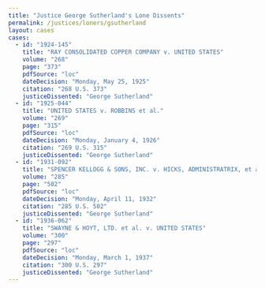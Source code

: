 ```yaml
---
title: "Justice George Sutherland's Lone Dissents"
permalink: /justices/loners/gsutherland
layout: cases
cases:
  - id: "1924-145"
    title: "RAY CONSOLIDATED COPPER COMPANY v. UNITED STATES"
    volume: "268"
    page: "373"
    pdfSource: "loc"
    dateDecision: "Monday, May 25, 1925"
    citation: "268 U.S. 373"
    justiceDissented: "George Sutherland"
  - id: "1925-044"
    title: "UNITED STATES v. ROBBINS et al."
    volume: "269"
    page: "315"
    pdfSource: "loc"
    dateDecision: "Monday, January 4, 1926"
    citation: "269 U.S. 315"
    justiceDissented: "George Sutherland"
  - id: "1931-092"
    title: "SPENCER KELLOGG & SONS, INC. v. HICKS, ADMINISTRATRIX, et al."
    volume: "285"
    page: "502"
    pdfSource: "loc"
    dateDecision: "Monday, April 11, 1932"
    citation: "285 U.S. 502"
    justiceDissented: "George Sutherland"
  - id: "1936-062"
    title: "SWAYNE & HOYT, LTD. et al. v. UNITED STATES"
    volume: "300"
    page: "297"
    pdfSource: "loc"
    dateDecision: "Monday, March 1, 1937"
    citation: "300 U.S. 297"
    justiceDissented: "George Sutherland"
---
```

